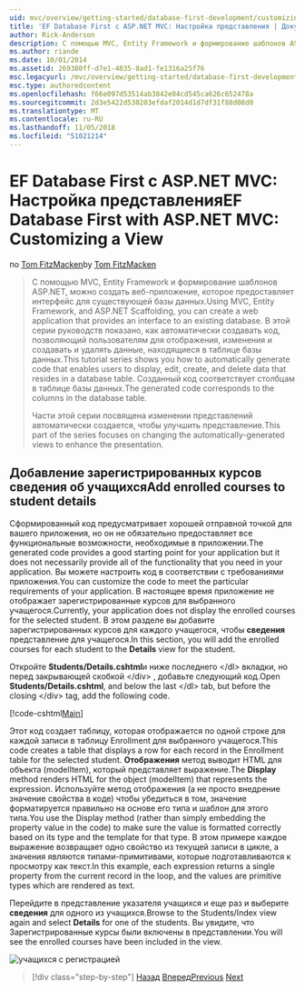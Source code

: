 ```yaml
---
uid: mvc/overview/getting-started/database-first-development/customizing-a-view
title: 'EF Database First с ASP.NET MVC: Настройка представления | Документация Майкрософт'
author: Rick-Anderson
description: С помощью MVC, Entity Framework и формирование шаблонов ASP.NET, можно создать веб-приложение, которое предоставляет интерфейс для существующей базы данных. Этот учебник seri...
ms.author: riande
ms.date: 10/01/2014
ms.assetid: 269380ff-d7e1-4035-8ad1-fe1316a25f76
msc.legacyurl: /mvc/overview/getting-started/database-first-development/customizing-a-view
msc.type: authoredcontent
ms.openlocfilehash: f66e097d53514ab3842e04cd545ca626c652478a
ms.sourcegitcommit: 2d3e5422d530203efdaf2014d1d7df31f88d08d0
ms.translationtype: MT
ms.contentlocale: ru-RU
ms.lasthandoff: 11/05/2018
ms.locfileid: "51021214"
---
```

<a name="ef-database-first-with-aspnet-mvc-customizing-a-view"></a><span data-ttu-id="59bae-104">EF Database First с ASP.NET MVC: Настройка представления</span><span class="sxs-lookup"><span data-stu-id="59bae-104">EF Database First with ASP.NET MVC: Customizing a View</span></span>
====================
<span data-ttu-id="59bae-105">по [Tom FitzMacken](https://github.com/tfitzmac)</span><span class="sxs-lookup"><span data-stu-id="59bae-105">by [Tom FitzMacken](https://github.com/tfitzmac)</span></span>

> <span data-ttu-id="59bae-106">С помощью MVC, Entity Framework и формирование шаблонов ASP.NET, можно создать веб-приложение, которое предоставляет интерфейс для существующей базы данных.</span><span class="sxs-lookup"><span data-stu-id="59bae-106">Using MVC, Entity Framework, and ASP.NET Scaffolding, you can create a web application that provides an interface to an existing database.</span></span> <span data-ttu-id="59bae-107">В этой серии руководств показано, как автоматически создавать код, позволяющий пользователям для отображения, изменения и создавать и удалять данные, находящиеся в таблице базы данных.</span><span class="sxs-lookup"><span data-stu-id="59bae-107">This tutorial series shows you how to automatically generate code that enables users to display, edit, create, and delete data that resides in a database table.</span></span> <span data-ttu-id="59bae-108">Созданный код соответствует столбцам в таблице базы данных.</span><span class="sxs-lookup"><span data-stu-id="59bae-108">The generated code corresponds to the columns in the database table.</span></span>
> 
> <span data-ttu-id="59bae-109">Части этой серии посвящена изменении представлений автоматически создается, чтобы улучшить представление.</span><span class="sxs-lookup"><span data-stu-id="59bae-109">This part of the series focuses on changing the automatically-generated views to enhance the presentation.</span></span>


## <a name="add-enrolled-courses-to-student-details"></a><span data-ttu-id="59bae-110">Добавление зарегистрированных курсов сведения об учащихся</span><span class="sxs-lookup"><span data-stu-id="59bae-110">Add enrolled courses to student details</span></span>

<span data-ttu-id="59bae-111">Сформированный код предусматривает хорошей отправной точкой для вашего приложения, но он не обязательно предоставляет все функциональные возможности, необходимые в приложении.</span><span class="sxs-lookup"><span data-stu-id="59bae-111">The generated code provides a good starting point for your application but it does not necessarily provide all of the functionality that you need in your application.</span></span> <span data-ttu-id="59bae-112">Вы можете настроить код в соответствии с требованиями приложения.</span><span class="sxs-lookup"><span data-stu-id="59bae-112">You can customize the code to meet the particular requirements of your application.</span></span> <span data-ttu-id="59bae-113">В настоящее время приложение не отображает зарегистрированные курсов для выбранного учащегося.</span><span class="sxs-lookup"><span data-stu-id="59bae-113">Currently, your application does not display the enrolled courses for the selected student.</span></span> <span data-ttu-id="59bae-114">В этом разделе вы добавите зарегистрированных курсов для каждого учащегося, чтобы **сведения** представление для учащегося.</span><span class="sxs-lookup"><span data-stu-id="59bae-114">In this section, you will add the enrolled courses for each student to the **Details** view for the student.</span></span>

<span data-ttu-id="59bae-115">Откройте **Students/Details.cshtml**и ниже последнего &lt;/dl&gt; вкладки, но перед закрывающей скобкой &lt;/div&gt; , добавьте следующий код.</span><span class="sxs-lookup"><span data-stu-id="59bae-115">Open **Students/Details.cshtml**, and below the last &lt;/dl&gt; tab, but before the closing &lt;/div&gt; tag, add the following code.</span></span>

[!code-cshtml[Main](customizing-a-view/samples/sample1.cshtml)]

<span data-ttu-id="59bae-116">Этот код создает таблицу, которая отображается по одной строке для каждой записи в таблицу Enrollment для выбранного учащегося.</span><span class="sxs-lookup"><span data-stu-id="59bae-116">This code creates a table that displays a row for each record in the Enrollment table for the selected student.</span></span> <span data-ttu-id="59bae-117">**Отображения** метод выводит HTML для объекта (modelItem), который представляет выражение.</span><span class="sxs-lookup"><span data-stu-id="59bae-117">The **Display** method renders HTML for the object (modelItem) that represents the expression.</span></span> <span data-ttu-id="59bae-118">Используйте метод отображения (а не просто внедрение значение свойства в коде) чтобы убедиться в том, значение форматируется правильно на основе его типа и шаблон для этого типа.</span><span class="sxs-lookup"><span data-stu-id="59bae-118">You use the Display method (rather than simply embedding the property value in the code) to make sure the value is formatted correctly based on its type and the template for that type.</span></span> <span data-ttu-id="59bae-119">В этом примере каждое выражение возвращает одно свойство из текущей записи в цикле, а значения являются типами-примитивами, которые подготавливаются к просмотру как текст.</span><span class="sxs-lookup"><span data-stu-id="59bae-119">In this example, each expression returns a single property from the current record in the loop, and the values are primitive types which are rendered as text.</span></span>

<span data-ttu-id="59bae-120">Перейдите в представление указателя учащихся и еще раз и выберите **сведения** для одного из учащихся.</span><span class="sxs-lookup"><span data-stu-id="59bae-120">Browse to the Students/Index view again and select **Details** for one of the students.</span></span> <span data-ttu-id="59bae-121">Вы увидите, что Зарегистрированные курсы были включены в представлении.</span><span class="sxs-lookup"><span data-stu-id="59bae-121">You will see the enrolled courses have been included in the view.</span></span>

![учащихся с регистрацией](customizing-a-view/_static/image1.png)

> [!div class="step-by-step"]
> <span data-ttu-id="59bae-123">[Назад](changing-the-database.md)
> [Вперед](enhancing-data-validation.md)</span><span class="sxs-lookup"><span data-stu-id="59bae-123">[Previous](changing-the-database.md)
[Next](enhancing-data-validation.md)</span></span>

